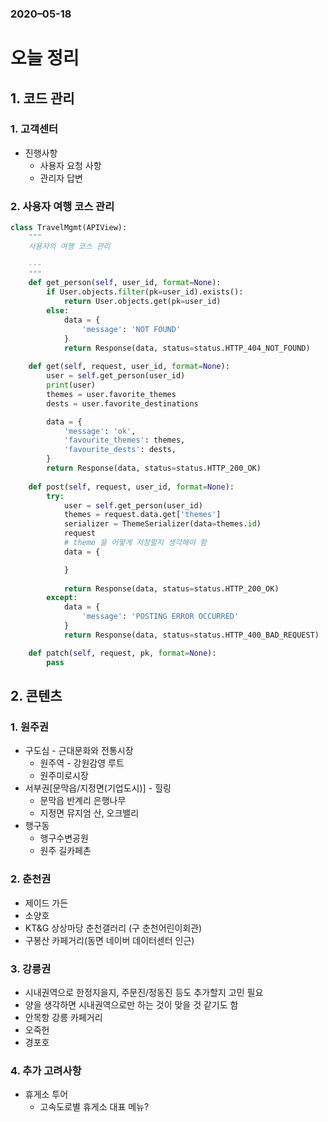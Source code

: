 ### 2020–05-18

# 오늘 정리

## 1. 코드 관리

### 1. 고객센터

* 진행사항
  * 사용자 요청 사항
  * 관리자 답변 



### 2. 사용자 여행 코스 관리

```python
class TravelMgmt(APIView):
    """
    사용자의 여행 코스 관리

    ---
    """
    def get_person(self, user_id, format=None):
        if User.objects.filter(pk=user_id).exists():
            return User.objects.get(pk=user_id)
        else:
            data = {
                'message': 'NOT FOUND'
            }
            return Response(data, status=status.HTTP_404_NOT_FOUND)
    
    def get(self, request, user_id, format=None):
        user = self.get_person(user_id)
        print(user)
        themes = user.favorite_themes
        dests = user.favorite_destinations

        data = {
            'message': 'ok',
            'favourite_themes': themes,
            'favourite_dests': dests,
        }
        return Response(data, status=status.HTTP_200_OK)
    
    def post(self, request, user_id, format=None):
        try: 
            user = self.get_person(user_id)
            themes = request.data.get['themes']
            serializer = ThemeSerializer(data=themes.id)
            request
            # theme 을 어떻게 저장할지 생각해야 함
            data = {

            }
            
            return Response(data, status=status.HTTP_200_OK)
        except:
            data = {
                'message': 'POSTING ERROR OCCURRED'
            }
            return Response(data, status=status.HTTP_400_BAD_REQUEST)

    def patch(self, request, pk, format=None):
        pass
```





## 2. 콘텐츠

### 1. 원주권

* 구도심 - 근대문화와 전통시장
  * 원주역 - 강원감영 루트
  * 원주미로시장
* 서부권[문막읍/지정면(기업도시)] - 힐링
  * 문막읍 반계리 은행나무
  * 지정면 뮤지엄 산, 오크밸리
* 행구동
  * 행구수변공원
  * 원주 길카페촌



### 2. 춘천권

* 제이드 가든
* 소양호
* KT&G 상상마당 춘천갤러리 (구 춘천어린이회관)
* 구봉산 카페거리(동면 네이버 데이터센터 인근)



### 3. 강릉권

* 시내권역으로 한정지을지, 주문진/정동진 등도 추가할지 고민 필요
* 양을 생각하면 시내권역으로만 하는 것이 맞을 것 같기도 함
* 안목항 강릉 카페거리
* 오죽헌
* 경포호



### 4. 추가 고려사항

* 휴게소 투어
  * 고속도로별 휴게소 대표 메뉴?